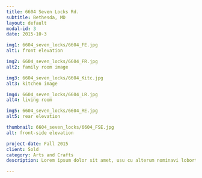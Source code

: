 ```yaml
---
title: 6604 Seven Locks Rd.
subtitle: Bethesda, MD
layout: default
modal-id: 3
date: 2015-10-3

img1: 6604_seven_locks/6604_FE.jpg
alt1: front elevation

img2: 6604_seven_locks/6604_FR.jpg
alt2: family room image

img3: 6604_seven_locks/6604_Kitc.jpg
alt3: kitchen image

img4: 6604_seven_locks/6604_LR.jpg
alt4: living room

img5: 6604_seven_locks/6604_RE.jpg
alt5: rear elevation

thumbnail: 6604_seven_locks/6604_FSE.jpg
alt: front-side elevation

project-date: Fall 2015
client: Sold
category: Arts and Crafts
description: Lorem ipsum dolor sit amet, usu cu alterum nominavi lobortis. At duo novum diceret. Tantas apeirian vix et, usu sanctus postulant inciderint ut, populo diceret necessitatibus in vim. Cu eum dicam feugiat noluisse.

---
```

